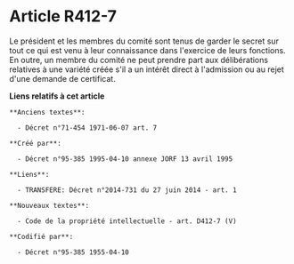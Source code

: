 # Article R412-7

Le président et les membres du comité sont tenus de garder le secret sur tout ce qui est venu à leur connaissance dans
l'exercice de leurs fonctions. En outre, un membre du comité ne peut prendre part aux délibérations relatives à une variété
créée s'il a un intérêt direct à l'admission ou au rejet d'une demande de certificat.

**Liens relatifs à cet article**

	**Anciens textes**:

	  - Décret n°71-454 1971-06-07 art. 7

	**Créé par**:

	  - Décret n°95-385 1995-04-10 annexe JORF 13 avril 1995

	**Liens**:

	  - TRANSFERE: Décret n°2014-731 du 27 juin 2014 - art. 1

	**Nouveaux textes**:

	  - Code de la propriété intellectuelle - art. D412-7 (V)

	**Codifié par**:

	  - Décret n°95-385 1955-04-10
